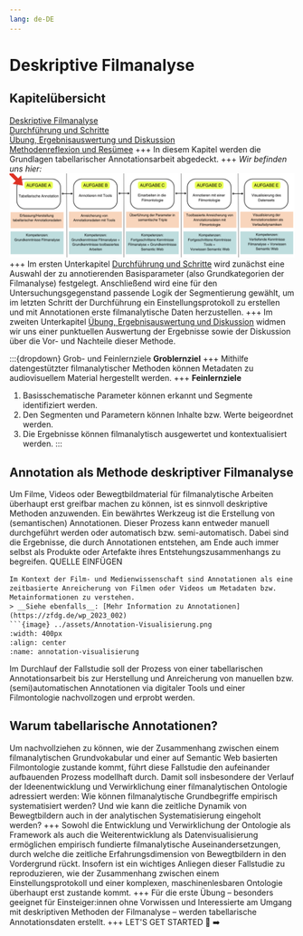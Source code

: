 ```yaml
---
lang: de-DE
---
```

# Deskriptive Filmanalyse
## Kapitelübersicht
[Deskriptive Filmanalyse](Aufgabe_A) <br>
[Durchführung und Schritte](Aufgabe_A_UK-2) <br>
[Übung, Ergebnisauswertung und Diskussion](Aufgabe_A_UK-3) <br>
[Methodenreflexion und Resümee](Aufgabe_A_UK-4)
+++
In diesem Kapitel werden die Grundlagen tabellarischer Annotationsarbeit abgedeckt.
+++
*Wir befinden uns hier:*
![Aufgabe 1](../assets/Aufgabenstruktur-01.png)
+++
Im ersten Unterkapitel [Durchführung und Schritte](../Kapitel_II/Aufgabe_A_UK-2.md) wird zunächst eine Auswahl der zu annotierenden Basisparameter (also Grundkategorien der Filmanalyse) festgelegt. Anschließend wird eine für den Untersuchungsgegenstand passende Logik der Segmentierung gewählt, um im letzten Schritt der Durchführung ein Einstellungsprotokoll zu erstellen und mit Annotationen erste filmanalytische Daten herzustellen.
+++
Im zweiten Unterkapitel [Übung, Ergebnisauswertung und Diskussion](../Kapitel_II/Aufgabe_A_UK-3.md) widmen wir uns einer punktuellen Auswertung der Ergebnisse sowie der Diskussion über die Vor- und Nachteile dieser Methode. 

:::{dropdown} Grob- und Feinlernziele
**Groblernziel**
+++
Mithilfe datengestützter filmanalytischer Methoden können Metadaten zu audiovisuellem Material hergestellt werden.
+++
**Feinlernziele**
1. Basisschematische Parameter können erkannt und Segmente identifiziert werden.
2. Den Segmenten und Parametern können Inhalte bzw. Werte beigeordnet werden.
3. Die Ergebnisse können filmanalytisch ausgewertet und kontextualisiert werden.
:::



## Annotation als Methode deskriptiver Filmanalyse
Um Filme, Videos oder Bewegtbildmaterial für filmanalytische Arbeiten überhaupt erst greifbar machen zu können, ist es sinnvoll deskriptive Methoden anzuwenden. Ein bewährtes Werkzeug ist die Erstellung von (semantischen) Annotationen. Dieser Prozess kann entweder manuell durchgeführt werden oder automatisch bzw. semi-automatisch. Dabei sind die Ergebnisse, die durch Annotationen entstehen, am Ende auch immer selbst als Produkte oder Artefakte ihres Entstehungszusammenhangs zu begreifen. QUELLE EINFÜGEN
```{note}
Im Kontext der Film- und Medienwissenschaft sind Annotationen als eine zeitbasierte Anreicherung von Filmen oder Videos um Metadaten bzw. Metainformationen zu verstehen.
> __Siehe ebenfalls__: [Mehr Information zu Annotationen](https://zfdg.de/wp_2023_002)
```{image} ../assets/Annotation-Visualisierung.png
:width: 400px
:align: center
:name: annotation-visualisierung
```

Im Durchlauf der Fallstudie soll der Prozess von einer tabellarischen Annotationsarbeit bis zur Herstellung und Anreicherung von manuellen bzw. (semi)automatischen Annotationen via digitaler Tools und einer Filmontologie nachvollzogen und erprobt werden. 
## Warum tabellarische Annotationen?
Um nachvollziehen zu können, wie der Zusammenhang zwischen einem filmanalytischen Grundvokabular und einer auf Semantic Web basierten Filmontologie zustande kommt, führt diese Fallstudie den aufeinander aufbauenden Prozess modellhaft durch. Damit soll insbesondere der Verlauf der Ideenentwicklung und Verwirklichung einer filmanalytischen Ontologie adressiert werden: Wie können filmanalytische Grundbegriffe empirisch systematisiert werden? Und wie kann die zeitliche Dynamik von Bewegtbildern auch in der analytischen Systematisierung eingeholt werden? 
+++
Sowohl die Entwicklung und Verwirklichung der Ontologie als Framework als auch die Weiterentwicklung als Datenvisualisierung ermöglichen empirisch fundierte filmanalytische Auseinandersetzungen, durch welche die zeitliche Erfahrungsdimension von Bewegtbildern in den Vordergrund rückt. Insofern ist ein wichtiges Anliegen dieser Fallstudie zu reproduzieren, wie der Zusammenhang zwischen einem Einstellungsprotokoll und einer komplexen, maschinenlesbaren Ontologie überhaupt erst zustande kommt. 
+++
Für die erste Übung – besonders geeignet für Einsteiger:innen ohne Vorwissen und Interessierte am Umgang mit deskriptiven Methoden der Filmanalyse –  werden tabellarische Annotationsdaten erstellt.
+++
LET'S GET STARTED 🚀 ➡️
